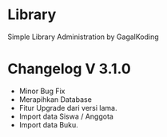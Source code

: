 Library
======

Simple Library Administration by GagalKoding

Changelog V 3.1.0
=================

* Minor Bug Fix
* Merapihkan Database
* Fitur Upgrade dari versi lama.
* Import data Siswa / Anggota
* Import data Buku.